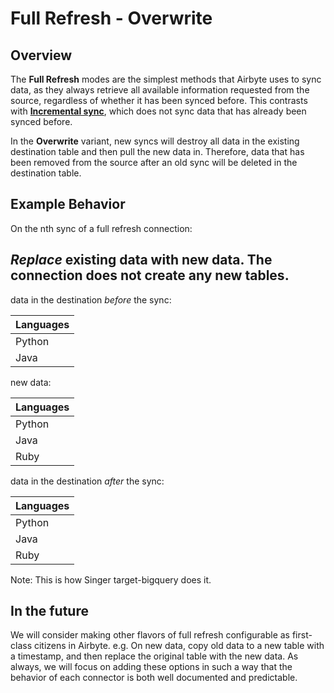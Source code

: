 # Full Refresh - Overwrite

## Overview

The **Full Refresh** modes are the simplest methods that Airbyte uses to sync data, as they always retrieve all available information requested from the source, regardless of whether it has been synced before. This contrasts with [**Incremental sync**](incremental-append.md), which does not sync data that has already been synced before.

In the **Overwrite** variant, new syncs will destroy all data in the existing destination table and then pull the new data in. Therefore, data that has been removed from the source after an old sync will be deleted in the destination table.

## Example Behavior

On the nth sync of a full refresh connection:

## _Replace_ existing data with new data. The connection does not create any new tables.

data in the destination _before_ the sync:

| Languages |
| --------- |
| Python    |
| Java      |

new data:

| Languages |
| --------- |
| Python    |
| Java      |
| Ruby      |

data in the destination _after_ the sync:

| Languages |
| --------- |
| Python    |
| Java      |
| Ruby      |

Note: This is how Singer target-bigquery does it.

## In the future

We will consider making other flavors of full refresh configurable as first-class citizens in Airbyte. e.g. On new data, copy old data to a new table with a timestamp, and then replace the original table with the new data. As always, we will focus on adding these options in such a way that the behavior of each connector is both well documented and predictable.
